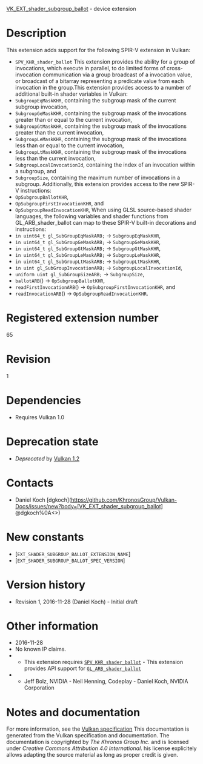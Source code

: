 [VK_EXT_shader_subgroup_ballot](https://www.khronos.org/registry/vulkan/specs/1.3-extensions/man/html/VK_EXT_shader_subgroup_ballot.html) - device extension

# Description
This extension adds support for the following SPIR-V extension in Vulkan:
- `SPV_KHR_shader_ballot`
This extension provides the ability for a group of invocations, which
execute in parallel, to do limited forms of cross-invocation communication
via a group broadcast of a invocation value, or broadcast of a bitarray
representing a predicate value from each invocation in the group.This extension provides access to a number of additional built-in shader
variables in Vulkan:
- `SubgroupEqMaskKHR`, containing the subgroup mask of the current subgroup invocation,
- `SubgroupGeMaskKHR`, containing the subgroup mask of the invocations greater than or equal to the current invocation,
- `SubgroupGtMaskKHR`, containing the subgroup mask of the invocations greater than the current invocation,
- `SubgroupLeMaskKHR`, containing the subgroup mask of the invocations less than or equal to the current invocation,
- `SubgroupLtMaskKHR`, containing the subgroup mask of the invocations less than the current invocation,
- `SubgroupLocalInvocationId`, containing the index of an invocation within a subgroup, and
- `SubgroupSize`, containing the maximum number of invocations in a subgroup.
Additionally, this extension provides access to the new SPIR-V instructions:
- `OpSubgroupBallotKHR`,
- `OpSubgroupFirstInvocationKHR`, and
- `OpSubgroupReadInvocationKHR`,
When using GLSL source-based shader languages, the following variables and
shader functions from GL_ARB_shader_ballot can map to these SPIR-V built-in
decorations and instructions:
- `in uint64_t gl_SubGroupEqMaskARB;` → `SubgroupEqMaskKHR`,
- `in uint64_t gl_SubGroupGeMaskARB;` → `SubgroupGeMaskKHR`,
- `in uint64_t gl_SubGroupGtMaskARB;` → `SubgroupGtMaskKHR`,
- `in uint64_t gl_SubGroupLeMaskARB;` → `SubgroupLeMaskKHR`,
- `in uint64_t gl_SubGroupLtMaskARB;` → `SubgroupLtMaskKHR`,
- `in uint gl_SubGroupInvocationARB;` → `SubgroupLocalInvocationId`,
- `uniform uint gl_SubGroupSizeARB;` → `SubgroupSize`,
- `ballotARB`() → `OpSubgroupBallotKHR`,
- `readFirstInvocationARB`() → `OpSubgroupFirstInvocationKHR`, and
- `readInvocationARB`() → `OpSubgroupReadInvocationKHR`.

# Registered extension number
65

# Revision
1

# Dependencies
- Requires Vulkan 1.0

# Deprecation state
- *Deprecated* by [Vulkan 1.2](https://www.khronos.org/registry/vulkan/specs/1.3-extensions/html/vkspec.html#versions-1.2-new-features)

# Contacts
- Daniel Koch [dgkoch](https://github.com/KhronosGroup/Vulkan-Docs/issues/new?body=[VK_EXT_shader_subgroup_ballot] @dgkoch%0A<<Here describe the issue or question you have about the VK_EXT_shader_subgroup_ballot extension>>)

# New constants
- [`EXT_SHADER_SUBGROUP_BALLOT_EXTENSION_NAME`]
- [`EXT_SHADER_SUBGROUP_BALLOT_SPEC_VERSION`]

# Version history
- Revision 1, 2016-11-28 (Daniel Koch)  - Initial draft

# Other information
* 2016-11-28
* No known IP claims.
*   - This extension requires [`SPV_KHR_shader_ballot`](https://htmlpreview.github.io/?https://github.com/KhronosGroup/SPIRV-Registry/blob/master/extensions/KHR/SPV_KHR_shader_ballot.html)  - This extension provides API support for [`GL_ARB_shader_ballot`](https://www.khronos.org/registry/OpenGL/extensions/ARB/ARB_shader_ballot.txt) 
*   - Jeff Bolz, NVIDIA  - Neil Henning, Codeplay  - Daniel Koch, NVIDIA Corporation
# Notes and documentation
For more information, see the [Vulkan specification](https://www.khronos.org/registry/vulkan/specs/1.3-extensions/html/vkspec.html)
This documentation is generated from the Vulkan specification and documentation.
The documentation is copyrighted by *The Khronos Group Inc.* and is licensed under *Creative Commons Attribution 4.0 International*.
his license explicitely allows adapting the source material as long as proper credit is given.
        